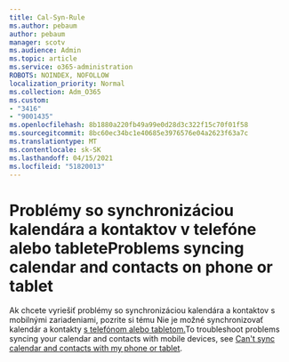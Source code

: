 ```yaml
---
title: Cal-Syn-Rule
ms.author: pebaum
author: pebaum
manager: scotv
ms.audience: Admin
ms.topic: article
ms.service: o365-administration
ROBOTS: NOINDEX, NOFOLLOW
localization_priority: Normal
ms.collection: Adm_O365
ms.custom:
- "3416"
- "9001435"
ms.openlocfilehash: 8b1880a220fb49a99e0d28d3c322f15c70f01f58
ms.sourcegitcommit: 8bc60ec34bc1e40685e3976576e04a2623f63a7c
ms.translationtype: MT
ms.contentlocale: sk-SK
ms.lasthandoff: 04/15/2021
ms.locfileid: "51820013"
---
```

# <a name="problems-syncing-calendar-and-contacts-on-phone-or-tablet"></a><span data-ttu-id="1a093-102">Problémy so synchronizáciou kalendára a kontaktov v telefóne alebo tablete</span><span class="sxs-lookup"><span data-stu-id="1a093-102">Problems syncing calendar and contacts on phone or tablet</span></span>

<span data-ttu-id="1a093-103">Ak chcete vyriešiť problémy so synchronizáciou kalendára a kontaktov s mobilnými zariadeniami, pozrite si tému Nie je možné synchronizovať kalendár a kontakty [s telefónom alebo tabletom.](https://support.office.com/article/can-t-sync-calendar-and-contacts-with-my-phone-or-tablet-8479d764-b9f5-4fff-ba88-edd7c265df9f)</span><span class="sxs-lookup"><span data-stu-id="1a093-103">To troubleshoot problems syncing your calendar and contacts with mobile devices, see [Can't sync calendar and contacts with my phone or tablet](https://support.office.com/article/can-t-sync-calendar-and-contacts-with-my-phone-or-tablet-8479d764-b9f5-4fff-ba88-edd7c265df9f).</span></span>